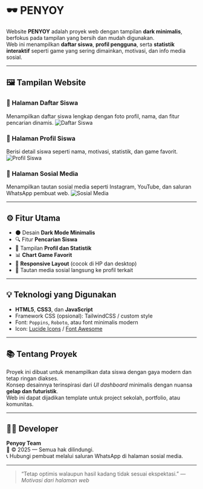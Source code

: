 # 🕶️ PENYOY

Website **PENYOY** adalah proyek web dengan tampilan **dark minimalis**, berfokus pada tampilan yang bersih dan mudah digunakan.  
Web ini menampilkan **daftar siswa**, **profil pengguna**, serta **statistik interaktif** seperti game yang sering dimainkan, motivasi, dan info media sosial.

---

## 🖼️ Tampilan Website

### 🔹 Halaman Daftar Siswa
Menampilkan daftar siswa lengkap dengan foto profil, nama, dan fitur pencarian dinamis.
![Daftar Siswa](https://github.com/Penyoy/Simple_web/Screenshot_2025-10-17-20-12-07-97.jpg)

### 🔹 Halaman Profil Siswa
Berisi detail siswa seperti nama, motivasi, statistik, dan game favorit.
![Profil Siswa](https://github.com/Penyoy/Simple_web/preview2.jpg)

### 🔹 Halaman Sosial Media
Menampilkan tautan sosial media seperti Instagram, YouTube, dan saluran WhatsApp pembuat web.
![Sosial Media](https://github.com/Penyoy/Simple_web/preview3.jpg)

---

## ⚙️ Fitur Utama
- 🌑 Desain **Dark Mode Minimalis**
- 🔍 Fitur **Pencarian Siswa**
- 🧠 Tampilan **Profil dan Statistik**
- 📊 **Chart Game Favorit**
- 📱 **Responsive Layout** (cocok di HP dan desktop)
- 🔗 Tautan media sosial langsung ke profil terkait

---

## 💡 Teknologi yang Digunakan
- **HTML5**, **CSS3**, dan **JavaScript**
- Framework CSS (opsional): TailwindCSS / custom style
- Font: `Poppins`, `Roboto`, atau font minimalis modern
- Icon: [Lucide Icons](https://lucide.dev/) / [Font Awesome](https://fontawesome.com)

---

## 📚 Tentang Proyek
Proyek ini dibuat untuk menampilkan data siswa dengan gaya modern dan tetap ringan diakses.  
Konsep desainnya terinspirasi dari *UI dashboard* minimalis dengan nuansa **gelap dan futuristik**.  
Web ini dapat dijadikan template untuk project sekolah, portfolio, atau komunitas.

---

## 👨‍💻 Developer
**Penyoy Team**  
📅 © 2025 — Semua hak dilindungi.  
📞 Hubungi pembuat melalui saluran WhatsApp di halaman sosial media.

---

> “Tetap optimis walaupun hasil kadang tidak sesuai ekspektasi.” — *Motivasi dari halaman web*
